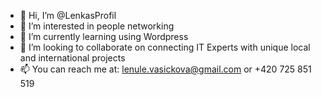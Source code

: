 - 👋 Hi, I’m @LenkasProfil
- 👀 I’m interested in people networking 
- 🌱 I’m currently learning using Wordpress 
- 💞️ I’m looking to collaborate on connecting IT Experts with unique local and international projects
- 📫 You can reach me at: lenule.vasickova@gmail.com or +420 725 851 519 

<!---
LenkasProfil/LenkasProfil is a ✨ special ✨ repository because its `README.md` (this file) appears on your GitHub profile.
You can click the Preview link to take a look at your changes.
--->
